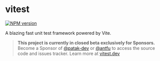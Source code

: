 # vitest

[![NPM version](https://img.shields.io/npm/v/vitest?color=a1b858&label=)](https://www.npmjs.com/package/vitest)

A blazing fast unit test framework powered by Vite.

> **This project is currently in closed beta exclusively for Sponsors.**<br>
> Become a Sponsor of [@patak-dev](https://github.com/sponsors/patak-dev) or [@antfu](https://github.com/sponsors/antfu) to access the source code and issues tracker.
> Learn more at [vitest.dev](https://vitest.dev)
